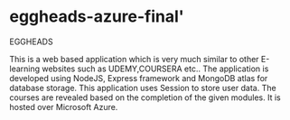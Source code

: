 # eggheads-azure-final'

EGGHEADS

This is a web based application which is very much similar to other E-learning websites such as UDEMY,COURSERA etc..
The application is developed using NodeJS, Express framework and MongoDB atlas for database storage. 
This application uses Session to store user data.
The courses are revealed based on the completion of the given modules.
It is hosted over Microsoft Azure.
